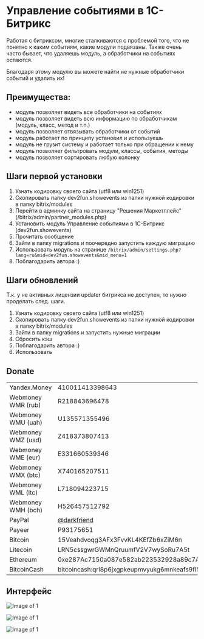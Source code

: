 # Управление событиями в 1С-Битрикс
Работая с битриксом, многие сталкиваются с проблемой того, что не понятно к каким событиям, какие модули подвязаны.
Также очень часто бывает, что удаляешь модуль, а обработчики на событиях остаются.

Благодаря этому модулю вы можете найти не нужные обработчики событий и удалить их!

## Преимущества:
* модуль позволяет видеть все обработчики на событиях
* модуль позволяет видеть всю информацию по обработчикам (модуль, класс, метод и т.п.)
* модуль позволяет отвязывать обработчики от событий
* модуль работает по принципу установил и используешь
* модуль не грузит систему и работает только при обращении к нему
* модуль позволяет фильтровать модули, классы, события, методы
* модуль позволяет сортировать любую колонку

## Шаги первой установки

1. Узнать кодировку своего сайта (utf8 или win1251)
1. Скопировать папку dev2fun.showevents из папки нужной кодировки в папку bitrix/modules
1. Перейти в админку сайта на страницу "Решения Маркетплейс" (/bitrix/admin/partner_modules.php)
1. Установить модуль Управление событиями в 1С-Битрикс (dev2fun.showevents)
1. Прочитать сообщение
1. Зайти в папку migrations и поочередно запустить каждую миграцию
1. Использовать модуль на странице `/bitrix/admin/settings.php?lang=ru&mid=dev2fun.showevents&mid_menu=1`
1. Поблагодарить автора :)

## Шаги обновлений
Т.к. у не активных лицензии updater битрикса не доступен, то нужно проделать след. шаги.

1. Узнать кодировку своего сайта (utf8 или win1251)
1. Скопировать папку dev2fun.showevents из папки нужной кодировки в папку bitrix/modules
1. Зайти в папку migrations и запустить нужные миграции
1. Сбросить кэш
1. Поблагодарить автора :)
1. Использовать

## Donate

|   |  |
| ------------- | ------------- |
| Yandex.Money  | 410011413398643  |
| Webmoney WMR (rub)  | R218843696478  |
| Webmoney WMU (uah)  | U135571355496  |
| Webmoney WMZ (usd)  | Z418373807413  |
| Webmoney WME (eur)  | E331660539346  |
| Webmoney WMX (btc)  | X740165207511  |
| Webmoney WML (ltc)  | L718094223715  |
| Webmoney WMH (bch)  | H526457512792  |
| PayPal  | [@darkfriend](https://www.paypal.me/darkfriend)  |
| Payeer  | P93175651  |
| Bitcoin  | 15Veahdvoqg3AFx3FvvKL4KEfZb6xZiM6n  |
| Litecoin  | LRN5cssgwrGWMnQruumfV2V7wySoRu7A5t  |
| Ethereum  | 0xe287Ac7150a087e582ab223532928a89c7A7E7B2  |
| BitcoinCash  | bitcoincash:qrl8p6jxgpkeupmvyukg6mnkeafs9fl5dszft9fw9w  |


## Интерфейс

![Image of 1](https://raw.githubusercontent.com/darkfriend/dev2fun.showevents/master/images/fbda0c8c13.png?raw=true)

![Image of 1](https://raw.githubusercontent.com/darkfriend/dev2fun.showevents/master/images/348a5e1b3e.png?raw=true)

![Image of 1](https://raw.githubusercontent.com/darkfriend/dev2fun.showevents/master/images/7e76a7efe7.png)